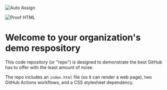 ![Auto Assign](https://github.com/DesignGXs/demo-repository/actions/workflows/auto-assign.yml/badge.svg)

![Proof HTML](https://github.com/DesignGXs/demo-repository/actions/workflows/proof-html.yml/badge.svg)

# Welcome to your organization's demo respository
This code repository (or "repo") is designed to demonstrate the best GitHub has to offer with the least amount of noise.

The repo includes an `index.html` file (so it can render a web page), two GitHub Actions workflows, and a CSS stylesheet dependency.
